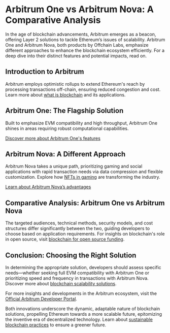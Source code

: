 # Arbitrum One vs Arbitrum Nova: A Comparative Analysis

In the age of blockchain advancements, Arbitrum emerges as a beacon, offering Layer 2 solutions to tackle Ethereum’s issues of scalability. Arbitrum One and Arbitrum Nova, both products by Offchain Labs, emphasize different approaches to enhance the blockchain ecosystem efficiently. For a deep dive into their distinct features and potential impacts, read on.

## Introduction to Arbitrum

Arbitrum employs optimistic rollups to extend Ethereum's reach by processing transactions off-chain, ensuring reduced congestion and cost. Learn more about [what is blockchain](https://www.license-token.com/wiki/what-is-blockchain) and its applications.

## Arbitrum One: The Flagship Solution

Built to emphasize EVM compatibility and high throughput, Arbitrum One shines in areas requiring robust computational capabilities. 

[Discover more about Arbitrum One's features](https://developer.offchainlabs.com/docs/public_chains)

## Arbitrum Nova: A Different Approach

Arbitrum Nova takes a unique path, prioritizing gaming and social applications with rapid transaction needs via data compression and flexible customization. Explore how [NFTs in gaming](https://www.license-token.com/wiki/nf-ts-in-gaming) are transforming the industry.

[Learn about Arbitrum Nova’s advantages](https://developer.offchainlabs.com/docs/intro)

## Comparative Analysis: Arbitrum One vs Arbitrum Nova

The targeted audiences, technical methods, security models, and cost structures differ significantly between the two, guiding developers to choose based on application requirements. For insights on blockchain's role in open source, visit [blockchain for open source funding](https://www.license-token.com/wiki/blockchain-for-open-source-funding).

## Conclusion: Choosing the Right Solution

In determining the appropriate solution, developers should assess specific needs—whether seeking full EVM compatibility with Arbitrum One or prioritizing speed and frequency in transactions with Arbitrum Nova. Discover more about [blockchain scalability solutions](https://www.license-token.com/wiki/blockchain-scalability-solutions).

For more insights and developments in the Arbitrum ecosystem, visit the [Official Arbitrum Developer Portal](https://developer.offchainlabs.com).

Both innovations underscore the dynamic, adaptable nature of blockchain solutions, propelling Ethereum towards a more scalable future, epitomizing the inventive era of decentralized technology. Learn about [sustainable blockchain practices](https://www.license-token.com/wiki/sustainable-blockchain-practices) to ensure a greener future.